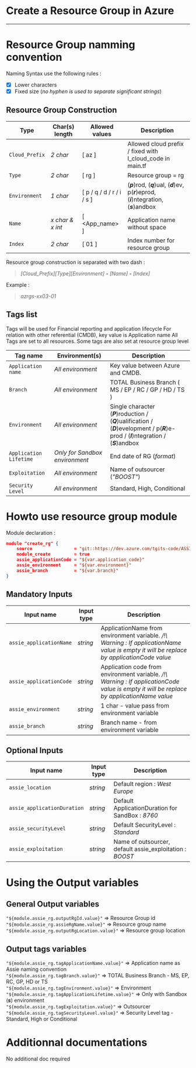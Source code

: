 # Create a Resource Group in Azure
---------------------  

# Resource Group namming convention
Naming Syntax use the following rules :
- [x] Lower characters
- [x] Fixed size (*no hyphen is used to separate significant strings*)

## Resource Group Construction
Type | Char(s) length | Allowed values | Description
--- | --- | --- | --- 
`Cloud_Prefix` | *2 char* | [ az ] | Allowed cloud prefix / fixed with l_cloud_code in main.tf 
`Type` | *2 char* | [ rg ] | Resource group = rg
`Environment` | *1 char* | [ p / q / d / r / i / s ] | (***p***)rod, (***q***)ual, (***d***)ev, p(***r***)eprod, (***i***)ntegration, (***s***)andbox 
`Name` | *x char & x int* | [ <App_name> ] | Application name without space
`Index` | *2 char* | [ 01 ] | Index number for resource group

Resource group construction is separated with two dash :  
>*[Cloud_Prefix][Type][Environment] **-** [Name] **-** [Index]*  

Example :   
> *azrgs-xx03-01*

## Tags list
Tags will be used for Financial reporting and application lifecycle
For relation with other referential (CMDB), key value is Application name
All Tags are set to all resources. Some tags are also set at resource group level

Tag name | Environment(s) | Description
--- | --- | --- 
`Application name` | *All environment* | Key value between Azure and CMDB.
`Branch` | *All environment* | TOTAL Business Branch ( MS / EP / RC / GP / HD / TS )
`Environment` | *All environment* | Single character (***P***)roduction / (***Q***)ualification / (***D***)evelopment / p(***R***)e-prod / (***I***)ntegration / (***S***)andbox
`Application Lifetime` | *Only for Sandbox environment* | End date of RG (*format*)
`Exploitation` | *All environment* | Name of outsourcer (*"BOOST"*)
`Security Level` | *All environment* | Standard, High, Conditional

# Howto use resource group module

Module declaration :

```json
module "create_rg" {
    source                = "git::https://dev.azure.com/tgits-code/ASSIE%20AZURE/_git/az_resource_group?ref=master"
    module_create         = true
    assie_applicationCode = "${var.application_code}" 
    assie_environment     = "${var.environment}"
    assie_branch          = "${var.branch}"
}
```
## Mandatory Inputs
Input name   | Input type| Description 
----------- | ----------- | -----------
 `assie_applicationName` | *string* | ApplicationName from environment variable. */!\ Warning : If applicationName value is empty it will be replace by applicationCode value*      
 `assie_applicationCode` | *string* | Application code from environment variable. */!\ Warning : If applicationCode value is empty it will be replace by applicationName value*      
`assie_environment`  | *string* |  1 char - value pass from environment variable 
`assie_branch`  | *string* | Branch name - from environment variable      

## Optional Inputs

Input name   | Input type| Description 
----------- | ----------- | -----------
`assie_location`  | *string* |  Default region : *West Europe*
`assie_applicationDuration`  | *string* |  Default ApplicationDuration for SandBox : *8760*
`assie_securityLevel`  | *string* | Default SecurityLevel : *Standard* 
`assie_exploitation`  | *string* |  Name of outsourcer, default assie_exploitation : *BOOST*

# Using the Output variables

## General Output variables
`"${module.assie_rg.outputRgId.value}"` => Resource Group id  
`"${module.assie_rg.assieRgName.value}"` => Resource group name  
`"${module.assie_rg.outputRgLocation.value}"` => Resource group location

## Output tags variables
`"${module.assie_rg.tagApplicationName.value}"` => Application name as Assie naming convention  
`"${module.assie_rg.tagBranch.value}"` => TOTAL Business Branch - MS, EP, RC, GP, HD or TS  
`"${module.assie_rg.tagEnvironment.value}"` => Environment 
`"${module.assie_rg.tagApplicationLifetime.value}"` => Only with Sandbox (***s***) environment  
`"${module.assie_rg.tagExploitation.value}"` => Outsourcer  
`"${module.assie_rg.tagSecurityLevel.value}"` => Security Level tag - Standard, High or Conditional

# Additionnal documentations
No additional doc required